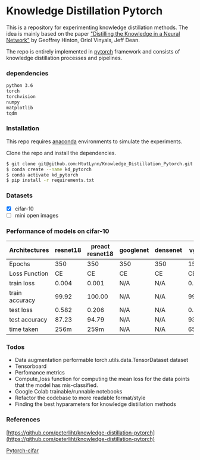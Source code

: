 # Knowledge Distillation Pytorch
This is a repository for experimenting knowledge distillation methods.
The idea is mainly based on the paper
["Distilling the Knowledge in a Neural Network"](https://arxiv.org/abs/1503.02531) by Geoffrey Hinton, Oriol Vinyals, Jeff Dean.

The repo is entirely implemented in [pytorch](https://pytorch.org/) framework and consists of knowledge distillation processes and pipelines.

### dependencies
```sh
python 3.6
torch
torchvision
numpy
matplotlib
tqdm
```

### Installation

This repo requires [anaconda](https://www.anaconda.com/) environments to simulate the experiments.

Clone the repo and install the dependencies.

```sh
$ git clone git@github.com:HtutLynn/Knowledge_Distillation_Pytorch.git
$ conda create --name kd_pytorch
$ conda activate kd_pytorch
$ pip install -r requirements.txt
```

### Datasets

* [x] cifar-10
* [ ] mini open images

### Performance of models on cifar-10

| __Architectures__ | __resnet18__ | __preact resnet18__ | __googlenet__ | __densenet__ | __vgg16__  | __mobilenet__ |
|-------------------|--------------|---------------------|---------------|--------------|------------|---------------|
| Epochs            | 350          | 350                 | 350           | 350          | 150        | 350           |
| Loss Function     | CE           | CE                  | CE            | CE           | CE         | CE            |
| train loss        | 0.004        | 0.001               | N/A           | N/A          | 0.002      | N/A           |
| train accuracy    | 99.92        | 100.00              | N/A           | N/A          | 99.97      | N/A           |
| test loss         | 0.582        | 0.206               | N/A           | N/A          | 0.314      | N/A           |
| test accuracy     | 87.23        | 94.79               | N/A           | N/A          | 93.170     | N/A           |
| time taken        | 256m         | 259m                | N/A           | N/A          | 65m        | N/A           |

### Todos

 - Data augmentation performable torch.utils.data.TensorDataset dataset
 - Tensorboard
 - Perfomance metrics
 - Compute_loss function for computing the mean loss for the data points that the model has mis-classified.
 - Google Colab trainable/runnable notebooks
 - Refactor the codebase to more readable format/style
 - Finding the best hyparameters for knowledge distillation methods


### References
[https://github.com/peterliht/knowledge-distillation-pytorch](https://github.com/peterliht/knowledge-distillation-pytorch)


[Pytorch-cifar](https://github.com/kuangliu/pytorch-cifar)
